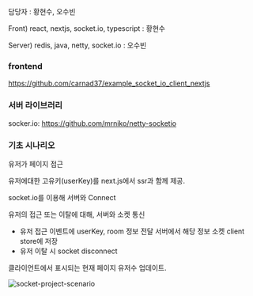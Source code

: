 담당자 : 황현수, 오수빈

 

Front) react, nextjs, socket.io, typescript : 황현수

Server) redis, java, netty, socket.io : 오수빈

### frontend
https://github.com/carnad37/example_socket_io_client_nextjs

### 서버 라이브러리
socker.io: https://github.com/mrniko/netty-socketio

### 기초 시나리오 

유저가 페이지 접근

유저에대한 고유키(userKey)를 next.js에서 ssr과 함께 제공.

socket.io를 이용해 서버와 Connect

유저의 접근 또는 이탈에 대해, 서버와 소켓 통신
- 유저 접근 이벤트에 userKey, room 정보 전달 서버에서 해당 정보 소켓 client store에 저장 
- 유저 이탈 시 socket disconnect

클라이언트에서 표시되는 현재 페이지 유저수 업데이트.

![socket-project-scenario](https://github.com/ohsoou/socket-spring-project/assets/64073715/5352aad9-4f9b-4a25-85e8-5a292e28a951)
 


